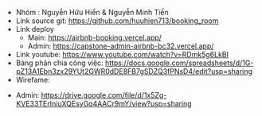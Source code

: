 - Nhóm : Nguyễn Hữu Hiển & Nguyễn Minh Tiến
- Link source git: https://github.com/huuhien713/booking_room
- Link deploy
  + Main: https://airbnb-booking.vercel.app/
  + Admin: https://capstone-admin-airbnb-bc32.vercel.app/
- Link youtube: https://www.youtube.com/watch?v=RDmk5g6LkBI
- Bảng phân chia công việc: https://docs.google.com/spreadsheets/d/1G-pZ13A1Ebn3zx29YUt2GWR0dDE8FB7gSDZQ3fPNsD4/edit?usp=sharing
- Wirefame:
 + Admin: https://drive.google.com/file/d/1x5Zg-KVE33TErIniuXQEsyGq4AACr9mY/view?usp=sharing
